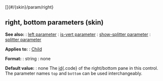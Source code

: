 []{#/{skin}/param/right}
  ## right, bottom parameters (skin)
  **See also:**
  :   [left parameter](ref/%7Bskin%7D/param/left)
  :   [is-vert parameter](ref/%7Bskin%7D/param/is-vert)
  :   [show-splitter parameter](ref/%7Bskin%7D/param/show-splitter)
  :   [splitter parameter](ref/%7Bskin%7D/param/splitter)
  <!-- -->
  **Applies to:**
  :   [Child](ref/%7Bskin%7D/control/child)
  <!-- -->
  **Format:**
  :   string
  :   none
  <!-- -->
  **Default value:**
  :   none
  The [id](ref/%7Bskin%7D/param/id){.code} of the right/bottom pane in this
  control. The parameter names `top` and `bottom` can be used
  interchangeably.